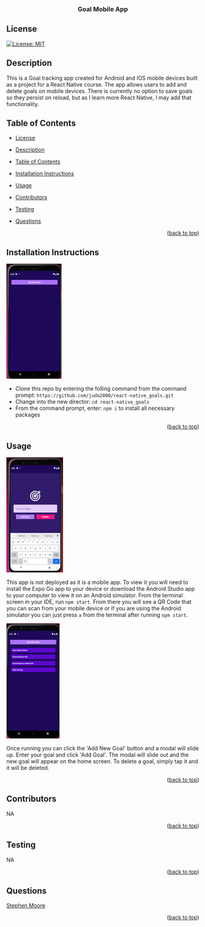 <div id="top"></div>
    <h3 align="center">Goal Mobile App</h3>

## License

[![License: MIT](https://img.shields.io/badge/License-MIT-yellow.svg)](https://opensource.org/licenses/MIT)

## Description

This is a Goal tracking app created for Android and IOS mobile devices built as a project for a React Native course. The app
allows users to add and delete goals on mobile devices. There is currently no option to save goals so they persist on reload, but as I learn more React Native, I may add that functionality.

## Table of Contents

- [License](#license)
- [Description](#description)
- [Table of Contents](#table-of-contents)
- [Installation Instructions](#installation-instructions)
- [Usage](#usage)
- [Contributors](#contributors)
- [Testing](#testing)
- [Questions](#questions)

  <p align="right">(<a href="#top">back to top</a>)</p>

## Installation Instructions

![!React_Native_Goals](img/homeScreen.png)

  <ul>
    <li>Clone this repo by entering the folling command from the command prompt: <code>https://github.com/judo2000/react-native_goals.git</code></li><li>Change into the new director: <code>cd react-native_goals</code></li>
    <li>From the command prompt, enter: <code>npm i</code> to install all necessary packages</li>
  </ul>
  
  <p align="right">(<a href="#top">back to top</a>)</p>
  
  ## Usage

![!React_Native_Goals](img/modal.png)

This app is not deployed as it is a mobile app. To view it you will need to install the Expo Go app to your device or download the Android Studio app to your computer to view it on an Android simulator. From the terminal screen in your IDE, run <code>npm start</code>. From there you will see a QR Code that you can scan from your mobile device or if you are using the Android simulator you can just press <code>a</code> from the terminal after running <code>npm start</code>.

![!React_Native_Goals](img/goalList.png)

Once running you can click the 'Add New Goal' button and a modal will slide up. Enter your goal and click 'Add Goal'. The modal will slide out and the new goal will appear on the home screen. To delete a goal, simply tap it and it will be deleted.

  <p align="right">(<a href="#top">back to top</a>)</p>
  
    
  ## Contributors
  NA

  <p align="right">(<a href="#top">back to top</a>)</p>

## Testing

NA

  <p align="right">(<a href="#top">back to top</a>)</p>

## Questions

<a class="hoverable" href="https://linktr.ee/stephensmoore" target="_blank">Stephen Moore</a>

  <p align="right">(<a href="#top">back to top</a>)</p>
